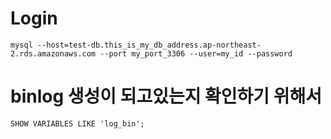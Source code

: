 # Login
```
mysql --host=test-db.this_is_my_db_address.ap-northeast-2.rds.amazonaws.com --port my_port_3306 --user=my_id --password
```

# binlog 생성이 되고있는지 확인하기 위해서
```
SHOW VARIABLES LIKE 'log_bin';
```